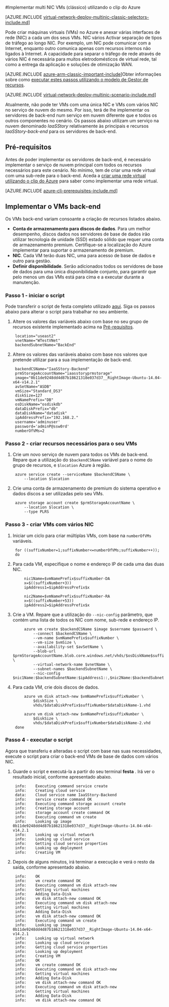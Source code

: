 <properties
   pageTitle="Implementar multi NIC VMs utilizando o clip do Azure no modelo de implementação clássica | Microsoft Azure"
   description="Saiba como implementar multi NIC VMs utilizando o clip do Azure no modelo de implementação clássico"
   services="virtual-network"
   documentationCenter="na"
   authors="jimdial"
   manager="carmonm"
   editor=""
   tags="azure-service-management"
/>
<tags  
   ms.service="virtual-network"
   ms.devlang="na"
   ms.topic="article"
   ms.tgt_pltfrm="na"
   ms.workload="infrastructure-services"
   ms.date="02/02/2016"
   ms.author="jdial" />

#<a name="deploy-multi-nic-vms-classic-using-the-azure-cli"></a>Implementar multi NIC VMs (clássico) utilizando o clip do Azure

[AZURE.INCLUDE [virtual-network-deploy-multinic-classic-selectors-include.md](../../includes/virtual-network-deploy-multinic-classic-selectors-include.md)]

Pode criar máquinas virtuais (VMs) no Azure e anexar várias interfaces de rede (NIC) a cada um dos seus VMs. NIC vários Activar separação de tipos de tráfego ao longo NIC. Por exemplo, um NIC pode comunicar com a Internet, enquanto outro comunica apenas com recursos internos não ligados à Internet. A capacidade para separar o tráfego de rede através de vários NIC é necessária para muitos eletrodomésticos de virtual rede, tal como a entrega da aplicação e soluções de otimização WAN.

[AZURE.INCLUDE [azure-arm-classic-important-include](../../includes/learn-about-deployment-models-classic-include.md)]Obter informações sobre como [executar estes passos utilizando o modelo de Gestor de recursos](virtual-network-deploy-multinic-arm-cli.md).

[AZURE.INCLUDE [virtual-network-deploy-multinic-scenario-include.md](../../includes/virtual-network-deploy-multinic-scenario-include.md)]

Atualmente, não pode ter VMs com uma única NIC e VMs com vários NIC no serviço de nuvem do mesmo. Por isso, terá de lhe implementar os servidores de back-end num serviço em nuvem diferente que e todos os outros componentes no cenário. Os passos abaixo utilizam um serviço na nuvem denominado *IaaSStory* relativamente às principais e recursos *IaaSStory-back-end* para os servidores de back-end.

## <a name="prerequisites"></a>Pré-requisitos

Antes de poder implementar os servidores de back-end, é necessário implementar o serviço de nuvem principal com todos os recursos necessários para este cenário. No mínimo, tem de criar uma rede virtual com uma sub-rede para o back-end. Aceda a [criar uma rede virtual utilizando o clip do Azure](virtual-networks-create-vnet-classic-cli.md) para saber como implementar uma rede virtual.

[AZURE.INCLUDE [azure-cli-prerequisites-include.md](../../includes/azure-cli-prerequisites-include.md)]

## <a name="deploy-the-back-end-vms"></a>Implementar o VMs back-end

Os VMs back-end variam consoante a criação de recursos listados abaixo.

- **Conta de armazenamento para discos de dados**. Para um melhor desempenho, discos dados nos servidores de base de dados irão utilizar tecnologia de unidade (SSD) estado sólido que requer uma conta de armazenamento premium. Certifique-se a localização do Azure implementar para suportar o armazenamento de premium.
- **NIC**. Cada VM terão duas NIC, uma para acesso de base de dados e outro para gestão.
- **Definir disponibilidade**. Serão adicionados todos os servidores de base de dados para uma única disponibilidade conjunto, para garantir que pelo menos um das VMs está para cima e a executar durante a manutenção.

### <a name="step-1---start-your-script"></a>Passo 1 - iniciar o script

Pode transferir o script de festa completo utilizado [aqui](https://raw.githubusercontent.com/Azure/azure-quickstart-templates/master/IaaS-Story/11-MultiNIC/classic/virtual-network-deploy-multinic-classic-cli.sh). Siga os passos abaixo para alterar o script para trabalhar no seu ambiente.

1. Altere os valores das variáveis abaixo com base no seu grupo de recursos existente implementado acima na [Pré-requisitos](#Prerequisites).

        location="useast2"
        vnetName="WTestVNet"
        backendSubnetName="BackEnd"

2. Altere os valores das variáveis abaixo com base nos valores que pretende utilizar para a sua implementação de back-end.

        backendCSName="IaaSStory-Backend"
        prmStorageAccountName="iaasstoryprmstorage"
        image="0b11de9248dd4d87b18621318e037d37__RightImage-Ubuntu-14.04-x64-v14.2.1"
        avSetName="ASDB"
        vmSize="Standard_DS3"
        diskSize=127
        vmNamePrefix="DB"
        osDiskName="osdiskdb"
        dataDiskPrefix="db"
        dataDiskName="datadisk"
        ipAddressPrefix="192.168.2."
        username='adminuser'
        password='adminP@ssw0rd'
        numberOfVMs=2

### <a name="step-2---create-necessary-resources-for-your-vms"></a>Passo 2 - criar recursos necessários para o seu VMs

1. Crie um novo serviço de nuvem para todos os VMs de back-end. Repare que a utilização do `$backendCSName` variável para o nome do grupo de recursos, e `$location` Azure à região.

        azure service create --serviceName $backendCSName \
            --location $location

2. Crie uma conta de armazenamento de premium do sistema operativo e dados discos a ser utilizadas pelo seu VMs.

        azure storage account create $prmStorageAccountName \
            --location $location \
            --type PLRS

### <a name="step-3---create-vms-with-multiple-nics"></a>Passo 3 - criar VMs com vários NIC

1. Iniciar um ciclo para criar múltiplas VMs, com base na `numberOfVMs` variáveis.

        for ((suffixNumber=1;suffixNumber<=numberOfVMs;suffixNumber++));
        do

2. Para cada VM, especifique o nome e endereço IP de cada uma das duas NIC.

            nic1Name=$vmNamePrefix$suffixNumber-DA
            x=$((suffixNumber+3))
            ipAddress1=$ipAddressPrefix$x

            nic2Name=$vmNamePrefix$suffixNumber-RA
            x=$((suffixNumber+53))
            ipAddress2=$ipAddressPrefix$x

4. Crie a VM. Repare que a utilização do `--nic-config` parâmetro, que contém uma lista de todos os NIC com nome, sub-rede e endereço IP.

            azure vm create $backendCSName $image $username $password \
                --connect $backendCSName \
                --vm-name $vmNamePrefix$suffixNumber \
                --vm-size $vmSize \
                --availability-set $avSetName \
                --blob-url $prmStorageAccountName.blob.core.windows.net/vhds/$osDiskName$suffixNumber.vhd \
                --virtual-network-name $vnetName \
                --subnet-names $backendSubnetName \
                --nic-config $nic1Name:$backendSubnetName:$ipAddress1::,$nic2Name:$backendSubnetName:$ipAddress2::

5. Para cada VM, crie dois discos de dados.

            azure vm disk attach-new $vmNamePrefix$suffixNumber \
                $diskSize \
                vhds/$dataDiskPrefix$suffixNumber$dataDiskName-1.vhd

            azure vm disk attach-new $vmNamePrefix$suffixNumber \
                $diskSize \
                vhds/$dataDiskPrefix$suffixNumber$dataDiskName-2.vhd
        done

### <a name="step-4---run-the-script"></a>Passo 4 - executar o script

Agora que transferiu e alteradas o script com base nas suas necessidades, execute o script para criar o back-end VMs de base de dados com vários NIC.

1. Guarde o script e executá-la a partir do seu terminal **festa** . Irá ver o resultado inicial, conforme apresentado abaixo.

        info:    Executing command service create
        info:    Creating cloud service
        data:    Cloud service name IaaSStory-Backend
        info:    service create command OK
        info:    Executing command storage account create
        info:    Creating storage account
        info:    storage account create command OK
        info:    Executing command vm create
        info:    Looking up image 0b11de9248dd4d87b18621318e037d37__RightImage-Ubuntu-14.04-x64-v14.2.1
        info:    Looking up virtual network
        info:    Looking up cloud service
        info:    Getting cloud service properties
        info:    Looking up deployment
        info:    Creating VM

2. Depois de alguns minutos, irá terminar a execução e verá o resto da saída, conforme apresentado abaixo.

        info:    OK
        info:    vm create command OK
        info:    Executing command vm disk attach-new
        info:    Getting virtual machines
        info:    Adding Data-Disk
        info:    vm disk attach-new command OK
        info:    Executing command vm disk attach-new
        info:    Getting virtual machines
        info:    Adding Data-Disk
        info:    vm disk attach-new command OK
        info:    Executing command vm create
        info:    Looking up image 0b11de9248dd4d87b18621318e037d37__RightImage-Ubuntu-14.04-x64-v14.2.1
        info:    Looking up virtual network
        info:    Looking up cloud service
        info:    Getting cloud service properties
        info:    Looking up deployment
        info:    Creating VM
        info:    OK
        info:    vm create command OK
        info:    Executing command vm disk attach-new
        info:    Getting virtual machines
        info:    Adding Data-Disk
        info:    vm disk attach-new command OK
        info:    Executing command vm disk attach-new
        info:    Getting virtual machines
        info:    Adding Data-Disk
        info:    vm disk attach-new command OK
